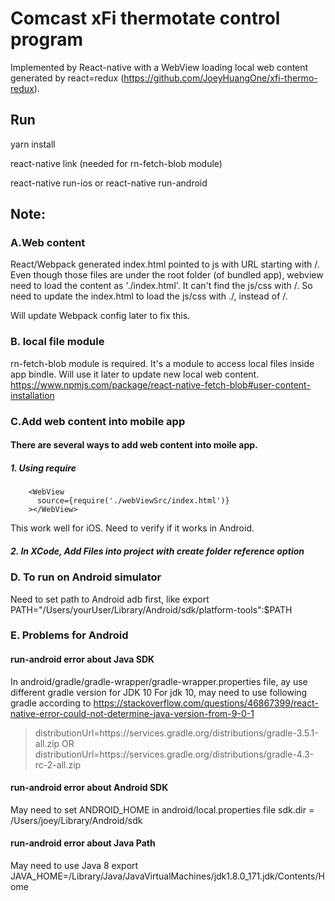 # Comcast xFi thermotate control program
Implemented by React-native with a WebView loading local web content generated by react=redux (https://github.com/JoeyHuangOne/xfi-thermo-redux).

## Run
yarn install

react-native link (needed for rn-fetch-blob module)

react-native run-ios or react-native run-android



## Note:

### A.Web content

React/Webpack generated index.html pointed to js with URL starting with /.
Even though those files are under the root folder (of bundled app), webview need to load the content as './index.html'.
It can't find the js/css with /. So need to update the index.html to load the js/css with ./, instead of /.

Will update Webpack config later to fix this.

### B. local file module

rn-fetch-blob module is required. It's a module to access local files inside app bindle. Will use it later to update new local web content.
https://www.npmjs.com/package/react-native-fetch-blob#user-content-installation


### C.Add web content into mobile app


#### There are several ways to add web content into moile app.
##### 1. Using require
        <WebView
          source={require('./webViewSrc/index.html')}
        ></WebView>
This work well for iOS. Need to verify if it works in Android.

##### 2. In XCode, Add Files into project with create folder reference option


### D. To run on Android simulator

Need to set path to Android adb first, like
export PATH="/Users/yourUser/Library/Android/sdk/platform-tools":$PATH




### E. Problems for Android
#### run-android error about Java SDK
In android/gradle/gradle-wrapper/gradle-wrapper.properties file, ay use different gradle version for JDK 10
For jdk 10, may need to use following gradle according to
https://stackoverflow.com/questions/46867399/react-native-error-could-not-determine-java-version-from-9-0-1

> distributionUrl=https\://services.gradle.org/distributions/gradle-3.5.1-all.zip
> OR distributionUrl=https\://services.gradle.org/distributions/gradle-4.3-rc-2-all.zip

#### run-android error about Android SDK
May need to set ANDROID_HOME in android/local.properties file
sdk.dir = /Users/joey/Library/Android/sdk

#### run-android error about Java Path
May need to use Java 8
export JAVA_HOME=/Library/Java/JavaVirtualMachines/jdk1.8.0_171.jdk/Contents/Home

